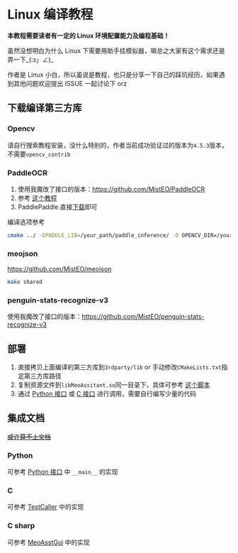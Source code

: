 # Linux 编译教程

**本教程需要读者有一定的 Linux 环境配置能力及编程基础！**

虽然没想明白为什么 Linux 下需要用助手挂模拟器，嘛总之大家有这个需求还是弄一下_(:з」∠)_

作者是 Linux 小白，所以虽说是教程，也只是分享一下自己的踩坑经历，如果遇到其他问题欢迎提出 ISSUE 一起讨论下 orz

## 下载编译第三方库

### Opencv

请自行搜索教程安装，没什么特别的，作者当前成功验证过的版本为`4.5.3`版本，不需要`opencv_contrib`

### PaddleOCR

1. 使用我魔改了接口的版本：https://github.com/MistEO/PaddleOCR
2. 参考 [这个教程](https://github.com/PaddlePaddle/PaddleOCR/tree/release/2.3/deploy/cpp_infer#readme)
3. PaddlePaddle 直接[下载](https://www.paddlepaddle.org.cn/documentation/docs/zh/2.0/guides/05_inference_deployment/inference/build_and_install_lib_cn.html)即可

编译选项参考

```bash
cmake ../ -DPADDLE_LIB=/your_path/paddle_inference/ -D OPENCV_DIR=/your_path_to_opencv/ -DBUILD_SHARED=ON -DWITH_MKL=OFF -DWITH_STATIC_LIB=OFF
```

### meojson

https://github.com/MistEO/meojson

```bash
make shared
```

### penguin-stats-recognize-v3

使用我魔改了接口的版本：https://github.com/MistEO/penguin-stats-recognize-v3

## 部署

1. 直接拷贝上面编译的第三方库到`3rdparty/lib` or 手动修改`CMakeLists.txt`指定第三方库路径
2. 复制资源文件到`libMeoAssitant.so`同一目录下，具体可参考 [这个脚本](../../tools/update_resource.sh)
3. 通过 [Python 接口](../Python/interface.py) 或 [C 接口](../../include/AsstCaller.h) 进行调用，需要自行编写少量的代码

## 集成文档

[~~或许算不上文档~~](https://github.com/MistEO/MeoAssistantArknights/wiki)

### Python

可参考 [Python 接口](../Python/interface.py) 中 `__main__` 的实现

### C

可参考 [TestCaller](../../tools/TestCaller/main.cpp) 中的实现

### C sharp

可参考 [MeoAsstGui](../MeoAsstGui/Helper/AsstProxy.cs) 中的实现
